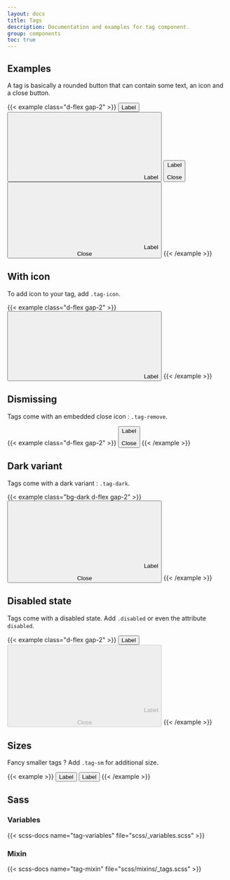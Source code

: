 ```yaml
---
layout: docs
title: Tags
description: Documentation and examples for tag component.
group: components
toc: true
---
```


## Examples

A tag is basically a rounded button that can contain some text, an icon and a close button.

{{< example class="d-flex gap-2" >}}
<button class="tag">Label</button>
<button class="tag tag-icon">
  <svg fill="currentColor" aria-hidden="true" focusable="false">
    <use xlink:href="/docs/{{< param docs_version >}}/assets/img/boosted-sprite.svg#buy"/>
  </svg>
  Label
</button>
<button class="tag tag-remove">
  Label
  <div role="button" class="remove" tabindex="0">
    <span class="visually-hidden">Close</span>
  </div>
</button>
<button class="tag tag-icon tag-remove">
  <svg fill="currentColor" aria-hidden="true" focusable="false" class="overflow-visible">
    <use xlink:href="/docs/{{< param docs_version >}}/assets/img/boosted-sprite.svg#buy"/>
  </svg>
  Label
  <div role="button" class="remove" tabindex="0">
    <span class="visually-hidden">Close</span>
  </div>
</button>
{{< /example >}}

## With icon

To add icon to your tag, add `.tag-icon`.

{{< example class="d-flex gap-2" >}}
<button class="tag tag-icon">
  <svg fill="currentColor" aria-hidden="true" focusable="false" class="overflow-visible">
    <use xlink:href="/docs/{{< param docs_version >}}/assets/img/boosted-sprite.svg#buy"/>
  </svg>
  Label
</button>
{{< /example >}}

## Dismissing

Tags come with an embedded close icon : `.tag-remove`.

{{< example class="d-flex gap-2" >}}
<button class="tag tag-remove">
  Label
  <div role="button" class="remove" tabindex="0">
    <span class="visually-hidden">Close</span>
  </div>
</button>
{{< /example >}}

## Dark variant

Tags come with a dark variant : `.tag-dark`.

{{< example class="bg-dark d-flex gap-2" >}}
<button class="tag tag-dark tag-icon tag-remove">
  <svg fill="currentColor" aria-hidden="true" focusable="false" class="overflow-visible">
    <use xlink:href="/docs/{{< param docs_version >}}/assets/img/boosted-sprite.svg#buy"/>
  </svg>
  Label
  <div role="button" class="remove" tabindex="0">
    <span class="visually-hidden">Close</span>
  </div>
</button>
{{< /example >}}

## Disabled state

Tags come with a disabled state. Add `.disabled` or even the attribute `disabled`.

{{< example class="d-flex gap-2" >}}
<button class="tag disabled" tabindex="-1">Label</button>
<button class="tag tag-icon tag-remove" disabled>
  <svg fill="currentColor" aria-hidden="true" focusable="false" class="overflow-visible">
    <use xlink:href="/docs/{{< param docs_version >}}/assets/img/boosted-sprite.svg#buy"/>
  </svg>
  Label
  <div role="button" class="remove">
    <span class="visually-hidden">Close</span>
  </div>
</button>
{{< /example >}}

## Sizes

Fancy smaller tags ? Add `.tag-sm` for additional size.

{{< example >}}
<button class="tag me-1">Label</button>
<button class="tag tag-sm">Label</button>
{{< /example >}}

## Sass

### Variables

{{< scss-docs name="tag-variables" file="scss/_variables.scss" >}}

### Mixin

{{< scss-docs name="tag-mixin" file="scss/mixins/_tags.scss" >}}
